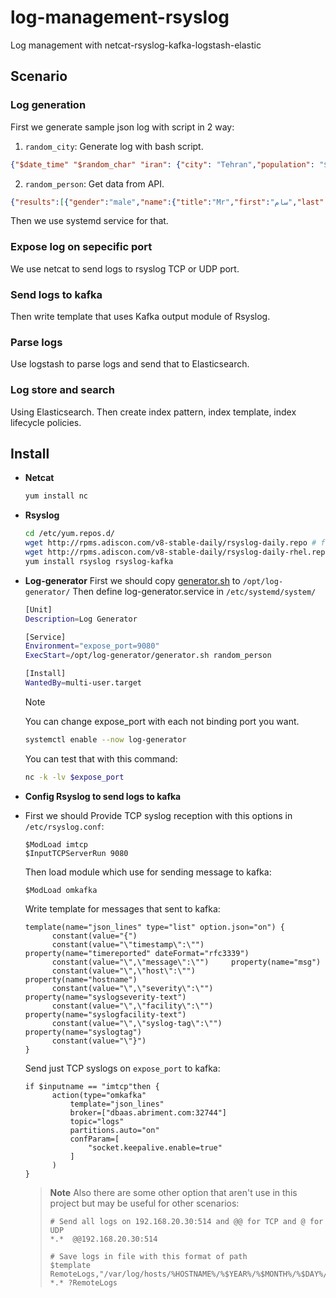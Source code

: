 # log-management-rsyslog
Log management with netcat-rsyslog-kafka-logstash-elastic

## Scenario
### Log generation
First we generate sample json log with script in 2 way:
1. `random_city`: Generate log with bash script.
  ```json
  {"$date_time" "$random_char" "iran": {"city": "Tehran","population": "$population","men": "$(($population*$percentage/100))","women": "$(($population*(100-$percentage)/100))","hOffset": "$(($population*2))","vOffset": "100","weather": "$sun"}
  ```

2. `random_person`: Get data from API.
  ```json
  {"results":[{"gender":"male","name":{"title":"Mr","first":"سام","last":"نجاتی"},"location":{"street":{"number":5093,"name":"شهید آرش مهر"},"city":"اراک","state":"سیستان و بلوچستان","country":"Iran","postcode":85524,"coordinates":{"latitude":"14.8221","longitude":"-66.8774"},"timezone":{"offset":"-5:00","description":"Eastern Time (US & Canada), Bogota, Lima"}},"email":"sm.njty@example.com","login":{"uuid":"6a38607d-4498-492f-93ca-369819d90283","username":"smallostrich271","password":"circus","salt":"prLILh0M","md5":"dfafa1f6203c7589964d8e39d1dc4beb","sha1":"21996887ab6481a45e9694e6bc9281bf93fc214f","sha256":"c26345cd8199200d0016a03de687a7428df7d6c348a0ce5ec1260b4b3b1ead8b"},"dob":{"date":"1967-09-05T20:28:25.316Z","age":56},"registered":{"date":"2013-11-30T11:00:16.765Z","age":9},"phone":"006-85015204","cell":"0902-142-6178","id":{"name":"","value":null},"picture":{"large":"https://randomuser.me/api/portraits/men/50.jpg","medium":"https://randomuser.me/api/portraits/med/men/50.jpg","thumbnail":"https://randomuser.me/api/portraits/thumb/men/50.jpg"},"nat":"IR"}],"info":{"seed":"834d64feb14ac0ec","results":1,"page":1,"version":"1.4"}}
  ```

Then we use systemd service for that.

### Expose log on sepecific port
We use netcat to send logs to rsyslog TCP or UDP port.

### Send logs to kafka
Then write template that uses Kafka output module of Rsyslog.

### Parse logs
Use logstash to parse logs and send that to Elasticsearch.

### Log store and search
Using Elasticsearch. Then create index pattern, index template, index lifecycle policies.

## Install
- **Netcat**
  ```bash
  yum install nc
  ```
  
- **Rsyslog**
  ```bash
  cd /etc/yum.repos.d/
  wget http://rpms.adiscon.com/v8-stable-daily/rsyslog-daily.repo # for CentOS 7,8,9
  wget http://rpms.adiscon.com/v8-stable-daily/rsyslog-daily-rhel.repo # for RHEL 7,8,9
  yum install rsyslog rsyslog-kafka
  ```

- **Log-generator**
  First we should copy [generator.sh](./generator.sh) to `/opt/log-generator/`
  Then define log-generator.service in `/etc/systemd/system/`
  ```bash
  [Unit]
  Description=Log Generator
  
  [Service]
  Environment="expose_port=9080"
  ExecStart=/opt/log-generator/generator.sh random_person

  [Install]
  WantedBy=multi-user.target
  ```

  > [!NOTE]  
  > You can change expose_port with each not binding port you want. 
  
  ```bash
  systemctl enable --now log-generator
  ```
  You can test that with this command:
  ```bash
  nc -k -lv $expose_port
  ```

- **Config Rsyslog to send logs to kafka**
- 
  First we should Provide TCP syslog reception with this options in `/etc/rsyslog.conf`:
  ```
  $ModLoad imtcp
  $InputTCPServerRun 9080
  ```

  Then load module which use for sending message to kafka:
  ```
  $ModLoad omkafka
  ```

  Write template for messages that sent to kafka:
  ```
  template(name="json_lines" type="list" option.json="on") {
        constant(value="{")
        constant(value="\"timestamp\":\"")      property(name="timereported" dateFormat="rfc3339")
        constant(value="\",\"message\":\"")     property(name="msg")
        constant(value="\",\"host\":\"")        property(name="hostname")
        constant(value="\",\"severity\":\"")    property(name="syslogseverity-text")
        constant(value="\",\"facility\":\"")    property(name="syslogfacility-text")
        constant(value="\",\"syslog-tag\":\"")  property(name="syslogtag")
        constant(value="\"}")
  }
  ```

  Send just TCP syslogs on `expose_port` to kafka:
  ```
  if $inputname == "imtcp"then {
        action(type="omkafka"
            template="json_lines"
            broker=["dbaas.abriment.com:32744"]
            topic="logs"
            partitions.auto="on"
            confParam=[
                "socket.keepalive.enable=true"
            ]
        )
  }
  ```

  > **Note**
  > Also there are some other option that aren't use in this project but may be useful for other scenarios:
  > ```
  > # Send all logs on 192.168.20.30:514 and @@ for TCP and @ for UDP
  > *.*  @@192.168.20.30:514
  > ```
  > ```
  > # Save logs in file with this format of path
  > $template RemoteLogs,"/var/log/hosts/%HOSTNAME%/%$YEAR%/%$MONTH%/%$DAY%/syslog.log"
  > *.* ?RemoteLogs
  > ```
